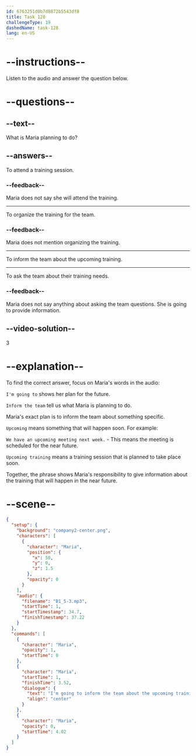 ```yaml
---
id: 6763251d0b7d8872b5543df8
title: Task 128
challengeType: 19
dashedName: task-128
lang: en-US
---
```


<!-- (audio) Maria: I'm going to inform the team about the upcoming training. -->

# --instructions--

Listen to the audio and answer the question below.

# --questions--

## --text--

What is Maria planning to do?

## --answers--

To attend a training session.

### --feedback--

Maria does not say she will attend the training.

---

To organize the training for the team.

### --feedback--

Maria does not mention organizing the training.

---

To inform the team about the upcoming training.

---

To ask the team about their training needs.

### --feedback--

Maria does not say anything about asking the team questions. She is going to provide information.

## --video-solution--

3

# --explanation--

To find the correct answer, focus on Maria's words in the audio:

`I'm going to` shows her plan for the future.

`Inform the team` tell us what Maria is planning to do.

Maria's exact plan is to inform the team about something specific. 

`Upcoming` means something that will happen soon. For example: 

`We have an upcoming meeting next week.` - This means the meeting is scheduled for the near future.

`Upcoming training` means a training session that is planned to take place soon.

Together, the phrase shows Maria's responsibility to give information about the training that will happen in the near future.

# --scene--

```json
{
  "setup": {
    "background": "company2-center.png",
    "characters": [
      {
        "character": "Maria",
        "position": {
          "x": 50,
          "y": 0,
          "z": 1.5
        },
        "opacity": 0
      }
    ],
    "audio": {
      "filename": "B1_5-3.mp3",
      "startTime": 1,
      "startTimestamp": 34.7,
      "finishTimestamp": 37.22
    }
  },
  "commands": [
    {
      "character": "Maria",
      "opacity": 1,
      "startTime": 0
    },
    {
      "character": "Maria",
      "startTime": 1,
      "finishTime": 3.52,
      "dialogue": {
        "text": "I'm going to inform the team about the upcoming training.",
        "align": "center"
      }
    },
    {
      "character": "Maria",
      "opacity": 0,
      "startTime": 4.02
    }
  ]
}
```
